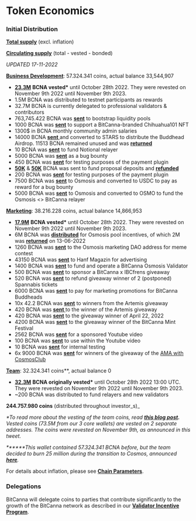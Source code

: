 # Token Economics

### Initial **Distribution**&#x20;

[**Total supply**](https://api2.bitcanna.io/api/rest/supply/total) (excl. inflation)

[**Circulating supply**](https://api2.bitcanna.io/api/rest/supply/circulating) (total - vested - bonded)&#x20;



_UPDATED 17-11-2022_

[**Business Development**](https://www.mintscan.io/bitcanna/account/bcna1465kg4xaa5sl3vlm02zwe6y7jqltyncvcsygxr): 57.324.341 coins, actual balance 33,544,907

* [**23.3M**](https://www.mintscan.io/bitcanna/account/bcna184wk75xjc0sn8krx9rzdtygm0dlncmt04k5ry9) **BCNA vested\*** until October 28th 2022. They were revested on November 9th 2022 until November 9th 2023.&#x20;
* 1.5M BCNA was distributed to testnet participants as rewards
* 32.7M BCNA is currently delegated to professional validators & contributors
* 763,745.422 BCNA was [**sent**](https://www.mintscan.io/bitcanna/txs/4519770C9EB52C314C471A96605643FBC12CA7BC9A933903C793AE1342E29684) to bootstrap liquidity pools
* 1000 BCNA was [**sent**](https://www.mintscan.io/bitcanna/txs/4DBBF0CE2C591C0A82E118C3788AB92B820B47225CB6FE211E45975A2AD6991B) to support a BitCanna-branded Chihuahua101 NFT
* 1300$ in BCNA monthly community admin salaries
* 14000 BCNA [**sent** ](https://www.mintscan.io/bitcanna/txs/7D853D8075266875A6FD62B9671A41BC1A80E22475E2F2ACA9DA4DEFBF6C2829)and converted to STARS to distribute the Buddhead Airdrop. 11513 BCNA remained unused and was [**returned**](https://www.mintscan.io/bitcanna/txs/87EF205A5C78D426D69AC3D2996FA5F9455C093F03108A36738967942ABC3E82)
* 10 BCNA was [**sent**](https://www.mintscan.io/bitcanna/txs/BE9BA56B4321366717E6B0C1F845E069DAFAFAA67765571252BAA08F49F1EB9A) to fund Notional relayer
* 5000 BCNA was [**sent**](https://explorer.bitcanna.io/transactions/FBA408DD48863C1723EFA09C2F16F2D46FF91B3D89E2BD65AA0EF96D2EF6940E) as a bug bounty
* 450 BCNA was [**sent**](https://www.mintscan.io/bitcanna/txs/1BD703CD74C4316DEE567BB39C338F0C7E5A66C3FFA5C4946A23B8306BA01058) for testing purposes of the payment plugin
* [**50K**](https://www.mintscan.io/bitcanna/txs/32CDC62A931A2D8AA4204E03011021B6E0CB1BD4393C7F203F52D365C10F07DA) & [**50K**](https://www.mintscan.io/bitcanna/txs/D47F46015B93FB16D901D9E0003F760C10BB6E95BA040CADB2A4D5E0EC2CF5FE) BCNA was sent to fund proposal deposits and [**refunded**](https://www.mintscan.io/bitcanna/txs/09F3E22D0FE5A59338A1173000014B87654A739962FBC5E873C54066B40E480C)
* 200 BCNA was [**sent**](https://www.mintscan.io/bitcanna/txs/A037691789160EDDAABDF8DFC14B2D0D9F7A27507D274DC2ACD27D970BE01F4E) for testing purposes of the payment plugin
* 7500 BCNA was [**sent**](https://www.mintscan.io/bitcanna/txs/AC76C9F57856095DA4859E954B89109BC040A2DCA64731C405A33EFBD225F4B2) to Osmosis and converted to USDC to pay as reward for a bug bounty
* 5000 BCNA was [**sent**](https://www.mintscan.io/bitcanna/txs/D18FD7ACD19279CD7D26325A5D24A71DD699E9499482E3862BF238FCAABE3251) to Osmosis and converted to OSMO to fund the Osmosis <> BitCanna relayer&#x20;

[**Marketing**](https://www.mintscan.io/bitcanna/account/bcna16pczhqlsglmjyyap3785cqnpq30q430jkgw4gk): 38.216.228 coins, actual balance 14,866,953

* [**17.9M**](https://www.mintscan.io/bitcanna/account/bcna184wk75xjc0sn8krx9rzdtygm0dlncmt04k5ry9) **BCNA vested\*** until October 28th 2022. They were revested on November 9th 2022 until November 9th 2023.&#x20;
* 6M BCNA was [**distributed**](https://www.mintscan.io/bitcanna/txs/B6D79F758B679D08636E0F433947B51FC62E932115761EE5BC67810646B1EEDC) for Osmosis pool incentives, of which 2M was [**returned**](https://www.mintscan.io/bitcanna/txs/B92E2048FD46F8F245DCFE6F1969C6E1EDDBB3B5E8EA8EFD2E9428E749D30FC0) on 13-06-2022
* 1260 BCNA was [**sent**](https://www.mintscan.io/bitcanna/txs/5223EC1E3C2FA5B8E54C1C34F5D74422A0D26A1F162B4450E3A6BF80DAAE35B3) to the Osmosis marketing DAO address for meme contest
* 43150 BCNA was [**sent**](https://www.mintscan.io/bitcanna/txs/3A04E92A6F7BE9D2EE944FC0823C64FE2F0601042F7DB46D0C827B88F180DDAC) to Hanf Magazin for advertising
* 1400 BCNA was [**sent**](https://www.mintscan.io/bitcanna/txs/51A0F3FE54C2D98648CACC11E0B1AB5714E8C0A3114874A41D7998A4A3EB16EB) to fund and operate a BitCanna Osmosis Validator
* 500 BCNA was [**sent**](https://www.mintscan.io/bitcanna/txs/2AE863D5213D3E7A734920EEE8F037A67640456E13332FC34DF0B1EEE328BEED) to sponsor a BitCanna x IBCfrens giveaway
* 520 BCNA was [**sent**](https://www.mintscan.io/bitcanna/txs/698142819E21133C800966D103437843071EA62CAADF233D07FF2D9DC67F98A3) to refund giveaway winner of 2 (postponed) Spannabis tickets
* 6000 BCNA was [**sent**](https://www.mintscan.io/bitcanna/txs/32D938BCFE9EACF07F5D73D9BE30F684AC719F3DE8D5A71CFD150D3247636C0C) to pay for marketing promotions for BitCanna Buddheads
* 10x 42.2 BCNA was [**sent**](https://www.mintscan.io/bitcanna/txs/7DCBDC28AFE0FF932970046CB725587608AB4E083D1596391C63DBD3A43CE35D) to winners from the Artemis giveaway
* 420 BCNA was [**sent** ](https://www.mintscan.io/bitcanna/txs/EEF778E7E331B714B79DCA0F214317499050BB6142FBE45EEAC7BB311995F47A)to the winner of the Artemis giveaway
* 420 BCNA was [**sent**](https://www.mintscan.io/bitcanna/txs/5E318AAAB6D052144FD1F7305D5702AAE27D1CC306F72B56B171299E3BAD7413) to the giveaway winner of April 22, 2022
* 4200 BCNA was [**sent**](https://www.mintscan.io/bitcanna/txs/14736106C7A724F1E828132FD071E6111365BABA92F97E5589A71FCD445A9E2D) to the giveaway winner of the BitCanna Mint Festival
* 2562 BCNA was [**sent**](https://explorer.bitcanna.io/transactions/CDB45E12FD640DD11CA0E4EE01F7A000B86FB690748B973BB0686A1FD84706E0) for a sponsored Youtube video
* 100 BCNA was [**sent**](https://www.mintscan.io/bitcanna/txs/BAF932AC605176D7D840DC1524A145F2DDB7B7CC9C844DEC9A638DEB73B568A7) to use within the Youtube video
* 10 BCNA was [**sent**](https://www.mintscan.io/bitcanna/txs/22F0581A75CFC190B41041EF8F78F6E277A9ED2B9666C4A16B07DEC25F5EADBF) for internal testing
* 6x 9000 BCNA was [**sent**](https://www.mintscan.io/bitcanna/txs/435753F2BF774F0F040CD5EB88DC2C8EA7125FD65ACF9A9CC190737FCD0609AA) for winners of the giveaway of the [AMA with CosmosClub](https://twitter.com/CosmosClub\_/status/1667450986825232385)

[**Team**](https://www.mintscan.io/bitcanna/account/bcna1r8asszy62sd52kkankydt6eg5y4nsy7aze4ldn): 32.324.341 coins\*\*, actual balance 0

* [**32.3M**](https://www.mintscan.io/bitcanna/account/bcna1wwkkxdrwddf7me8qhl9mg478ajf34py7ugyxng) **BCNA originally vested\*** until October 28th 2022 13:00 UTC. They were revested on November 9th 2022 until November 9th 2023.&#x20;
* \~200 BCNA was distributed to fund relayers and new validators

**244.757.980 coins** (distributed throughout investor_s)_

_\*To read more about the vesting of the team coins, read_ [_**this blog post**_](https://medium.com/@BitCannaGlobal/bitcanna-announces-locking-of-73-5m-bcna-4c85ee77efca)_**.** Vested coins (73.5M from our 3 core wallets) are vested on 2 separate addresses. The coins were revested on November 9th, as announced in this tweet._

_**\*\***This wallet contained 57.324.341 BCNA before, but the team decided to burn 25 million during the transition to Cosmos, announced_ [_**here**_](https://www.bitcanna.io/bitcanna-announces-25-million-coin-burn/)_._

For details about inflation, please see [**Chain Parameters**](chain-parameters.md).

### Delegations

BitCanna will delegate coins to parties that contribute significantly to the growth of the BitCanna network as described in our [**Validator Incentive Program**](validator-incentive-program.md).

